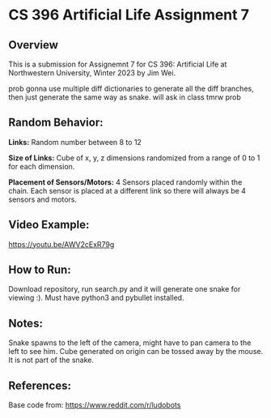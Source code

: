 # CS 396 Artificial Life Assignment 7

## Overview

This is a submission for Assignemnt 7 for CS 396: Artificial Life at Northwestern University, Winter 2023 by Jim Wei.


prob gonna use multiple diff dictionaries to generate all the diff branches, then just generate the same way as snake. will ask in class tmrw prob


## Random Behavior:

**Links:** Random number between 8 to 12

**Size of Links:** Cube of x, y, z dimensions randomized from a range of 0 to 1 for each dimension.

**Placement of Sensors/Motors:** 4 Sensors placed randomly within the chain. Each sensor is placed at a different link so there will always be 4 sensors and motors.


## Video Example:

https://youtu.be/AWV2cExR79g 

## How to Run:

Download repository, run search.py and it will generate one snake for viewing :). Must have python3 and pybullet installed.

## Notes:

Snake spawns to the left of the camera, might have to pan camera to the left to see him. Cube generated on origin can be tossed away by the mouse. It is not part of the snake.

## References:
Base code from: https://www.reddit.com/r/ludobots




